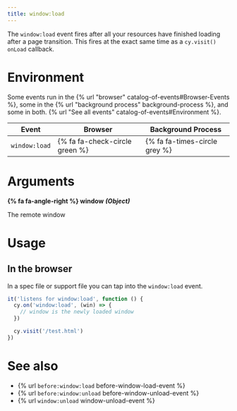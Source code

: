 ```yaml
---
title: window:load
---
```


The `window:load` event fires after all your resources have finished loading after a page transition. This fires at the exact same time as a `cy.visit()` `onLoad` callback.

# Environment

Some events run in the {% url "browser" catalog-of-events#Browser-Events %}, some in the {% url "background process" background-process %}, and some in both. {% url "See all events" catalog-of-events#Environment %}.

Event | Browser | Background Process
--- | --- | ---
`window:load` | {% fa fa-check-circle green %} | {% fa fa-times-circle grey %}

# Arguments

**{% fa fa-angle-right %} window** ***(Object)***

The remote window

# Usage

## In the browser

In a spec file or support file you can tap into the `window:load` event.

```javascript
it('listens for window:load', function () {
  cy.on('window:load', (win) => {
    // window is the newly loaded window
  })

  cy.visit('/test.html')
})
```

# See also

- {% url `before:window:load` before-window-load-event %}
- {% url `before:window:unload` before-window-unload-event %}
- {% url `window:unload` window-unload-event %}
